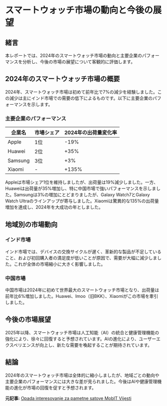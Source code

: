 # スマートウォッチ市場の動向と今後の展望

## 緒言

本レポートでは、2024年のスマートウォッチ市場の動向と主要企業のパフォーマンスを分析し、今後の市場の展望について客観的に評価します。

## 2024年のスマートウォッチ市場の概要

2024年、スマートウォッチ市場は初めて前年比で7%の減少を経験しました。この減少は主にインド市場での需要の低下によるものです。以下に主要企業のパフォーマンスを示します。

### 主要企業のパフォーマンス

| 企業名 | 市場シェア | 2024年の出荷量変化率 |
|----------|------------|----------------------|
| Apple | 1位 | -19% |
| Huawei | 2位 | +35% |
| Samsung | 3位 | +3% |
| Xiaomi | - | +135% |

Appleは市場シェア1位を維持しましたが、出荷量は19%減少しました。一方、Huaweiは出荷量が35%増加し、特に中国市場で強いパフォーマンスを示しました。Samsungは3%の増加にとどまりましたが、Galaxy Watch7とGalaxy Watch Ultraのラインアップが寄与しました。Xiaomiは驚異的な135%の出荷量増加を達成し、2024年を大成功の年としました。

## 地域別の市場動向

### インド市場

インド市場では、デバイスの交換サイクルが遅く、革新的な製品が不足していること、および初回購入者の満足度が低いことが原因で、需要が大幅に減少しました。これが全体の市場縮小に大きく影響しました。

### 中国市場

中国市場は2024年に初めて世界最大のスマートウォッチ市場となり、出荷量は前年比6%増加しました。Huawei、Imoo（旧BKK）、Xiaomiがこの市場を牽引しました。

## 今後の市場展望

2025年以降、スマートウォッチ市場は人工知能（AI）の統合と健康管理機能の強化により、徐々に回復すると予想されています。AIの進化により、ユーザーエクスペリエンスが向上し、新たな需要を喚起することが期待されています。

## 結論

2024年のスマートウォッチ市場は全体的に縮小しましたが、地域ごとの動向や主要企業のパフォーマンスには大きな差が見られました。今後はAIや健康管理機能の進化が市場の回復を促すと予想されます。

**元記事:** [Opada interesovanje za pametne satove MobIT Vijesti](https://mondo.me/MobIT/Vijesti/a1295343/Opada-interesovanje-za-pametne-satove.html)